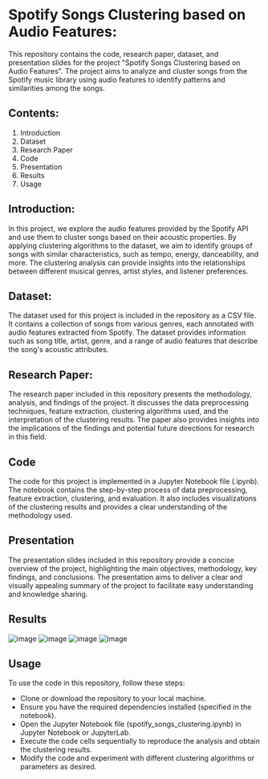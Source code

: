 # Spotify Songs Clustering based on Audio Features:
This repository contains the code, research paper, dataset, and presentation slides for the project "Spotify Songs Clustering based on Audio Features". The project aims to analyze and cluster songs from the Spotify music library using audio features to identify patterns and similarities among the songs.

## Contents:
1. Introduction
2. Dataset
3. Research Paper
4. Code
5. Presentation
6. Results
7. Usage
## Introduction:
In this project, we explore the audio features provided by the Spotify API and use them to cluster songs based on their acoustic properties. By applying clustering algorithms to the dataset, we aim to identify groups of songs with similar characteristics, such as tempo, energy, danceability, and more. The clustering analysis can provide insights into the relationships between different musical genres, artist styles, and listener preferences.

## Dataset:
The dataset used for this project is included in the repository as a CSV file. It contains a collection of songs from various genres, each annotated with audio features extracted from Spotify. The dataset provides information such as song title, artist, genre, and a range of audio features that describe the song's acoustic attributes.

## Research Paper:
The research paper included in this repository presents the methodology, analysis, and findings of the project. It discusses the data preprocessing techniques, feature extraction, clustering algorithms used, and the interpretation of the clustering results. The paper also provides insights into the implications of the findings and potential future directions for research in this field.

## Code
The code for this project is implemented in a Jupyter Notebook file (.ipynb). The notebook contains the step-by-step process of data preprocessing, feature extraction, clustering, and evaluation. It also includes visualizations of the clustering results and provides a clear understanding of the methodology used.

## Presentation
The presentation slides included in this repository provide a concise overview of the project, highlighting the main objectives, methodology, key findings, and conclusions. The presentation aims to deliver a clear and visually appealing summary of the project to facilitate easy understanding and knowledge sharing.

## Results
![image](https://github.com/PurnaChandar26/Spotify-Songs-Clustering-based-on-Audio-Features/assets/97793147/608e0c03-c1f4-4eb4-8aeb-5481db5f9b08)
![image](https://github.com/PurnaChandar26/Spotify-Songs-Clustering-based-on-Audio-Features/assets/97793147/a240562f-99d0-47e5-ba00-31a9c130c814)
![image](https://github.com/PurnaChandar26/Spotify-Songs-Clustering-based-on-Audio-Features/assets/97793147/44e6957d-12a0-4dd9-a996-f30766eb31d6)
![image](https://github.com/PurnaChandar26/Spotify-Songs-Clustering-based-on-Audio-Features/assets/97793147/f18e3cb6-3f63-4d78-b090-a4ab3372151d)

## Usage
To use the code in this repository, follow these steps:

- Clone or download the repository to your local machine.
- Ensure you have the required dependencies installed (specified in the notebook).
- Open the Jupyter Notebook file (spotify_songs_clustering.ipynb) in Jupyter Notebook or JupyterLab.
- Execute the code cells sequentially to reproduce the analysis and obtain the clustering results.
- Modify the code and experiment with different clustering algorithms or parameters as desired.


